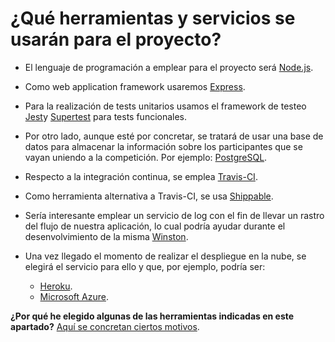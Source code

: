 # ¿Qué herramientas y servicios se usarán para el proyecto?

- El lenguaje de programación a emplear para el proyecto será [Node.js](https://nodejs.org/es/about/).

- Como web application framework usaremos [Express](https://expressjs.com/es/).

- Para la realización de tests unitarios usamos el framework de testeo [Jest](https://jestjs.io/)y [Supertest](https://github.com/visionmedia/supertest) para tests funcionales.

- Por otro lado, aunque esté por concretar, se tratará de usar una base de datos para almacenar la información sobre los participantes que se vayan uniendo a la competición. Por ejemplo: [PostgreSQL](https://www.postgresql.org/).

- Respecto a la integración continua, se emplea [Travis-CI](https://travis-ci.org/). 
 
- Como herramienta alternativa a Travis-CI, se usa [Shippable](https://app.shippable.com/).

- Sería interesante emplear un servicio de log con el fin de llevar un rastro del flujo de nuestra aplicación, lo cual podría ayudar durante el desenvolvimiento de la misma [Winston](https://github.com/winstonjs/winston).

- Una vez llegado el momento de realizar el despliegue en la nube, se elegirá el servicio para ello y que, por ejemplo, podría ser: 
  - [Heroku](https://www.heroku.com/home).
  - [Microsoft Azure](https://azure.microsoft.com/es-es/free/search/?&ef_id=EAIaIQobChMIp7Gn16_z5AIVCLDtCh3jUA2cEAAYASAAEgJ_cfD_BwE:G:s&OCID=AID2000115_SEM_VAab2G2A&MarinID=VAab2G2A_325772882790_azure_e_c__68954907492_kwd-49508422&lnkd=Google_Azure_Brand&dclid=CJbPsNiv8-QCFRDV1QodhagCXw).

**¿Por qué he elegido algunas de las herramientas indicadas en este apartado?** [Aquí se concretan ciertos motivos](https://github.com/pramartinez/IV_project/blob/master/docs/documentation.md).